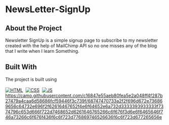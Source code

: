 # NewsLetter-SignUp


## About the Project 

Newsletter SignUp is a simple signup page to subscribe to my newsletter created with the help of MailChimp API so no one misses any of the blog that I write when I learn Something.

## Built With
The project is built using<br/><br/>
[![HTML](https://img.shields.io/badge/html5%20-%23E34F26.svg?&style=for-the-badge&logo=html5&logoColor=white)](https://github.com/Vedant-Jayesh-Oza/My-NewsLetter-SignUp/search?l=html)&nbsp;
[![CSS](https://img.shields.io/badge/css3%20-%231572B6.svg?&style=for-the-badge&logo=css3&logoColor=white)](https://github.com/Vedant-Jayesh-Oza/My-NewsLetter-SignUp/search?l=css)&nbsp;
[![JS](https://img.shields.io/badge/javascript%20-%23323330.svg?&style=for-the-badge&logo=javascript&logoColor=%23F7DF1E)](https://github.com/Vedant-Jayesh-Oza/My-NewsLetter-SignUp/search?l=javascript)
https://camo.githubusercontent.com/c16847e55aeb80fea5e2a048ff4f287b27479a4caa6d58686fcf59446f3c739f/68747470733a2f2f696d672e736869656c64732e696f2f62616467652f4e6f64652e6a732d3333393933333f7374796c653d666f722d7468652d6261646765266c6f676f3d6e6f6465646f746a73266c6f676f436f6c6f723d776869746526636f6c6f723d677265656e
